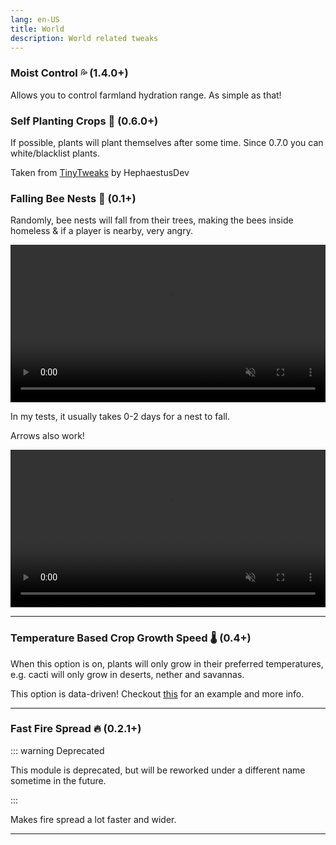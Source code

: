 ```yaml
---
lang: en-US
title: World
description: World related tweaks
---
```


### Moist Control 💦 (1.4.0+)

Allows you to control farmland hydration range. As simple as that!

### Self Planting Crops 🌾 (0.6.0+)

If possible, plants will plant themselves after some time. Since 0.7.0 you can white/blacklist plants.

Taken from [TinyTweaks](https://www.curseforge.com/minecraft/mc-mods/tinytweaks) by HephaestusDev

### Falling Bee Nests 🐝 (0.1+)

Randomly, bee nests will fall from their trees, making the bees inside homeless & if a player is nearby, very angry.

<video style="display: block; margin-left: auto; margin-right: auto; max-width: 100%;" width="520" muted autoplay loop>
  <source src="/videos/bee_fall.webm" type="video/mp4">
  Your browser does not support the video tag.
</video>

In my tests, it usually takes 0-2 days for a nest to fall.

Arrows also work!

<video style="display: block; margin-left: auto; margin-right: auto; max-width: 100%;" width="520" muted autoplay loop>
  <source src="/videos/bee_fall_arrow.webm" type="video/mp4">
  Your browser does not support the video tag.
</video>

***
### Temperature Based Crop Growth Speed 🌡️ (0.4+)

When this option is on, plants will only grow in their preferred temperatures, e.g. cacti will only grow in deserts, nether and savannas.

This option is data-driven! Checkout [this](https://github.com/melontini/andromeda/blob/1.19-fabric/src/main/resources/data/andromeda/andromeda/crop_temperatures/crops/minecraft_wheat.json) for an example and more info.

***
### Fast Fire Spread 🔥 (0.2.1+)

::: warning Deprecated

This module is deprecated, but will be reworked under a different name sometime in the future.

:::

Makes fire spread a lot faster and wider.

***
